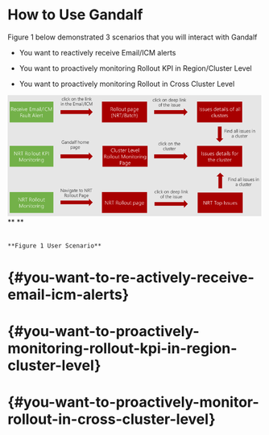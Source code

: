 # How to Use Gandalf

Figure 1 below demonstrated 3 scenarios that you will interact with Gandalf

* You want to reactively receive Email/ICM alerts

* You want to proactively monitoring Rollout KPI in Region/Cluster Level

* You want to proactively monitoring Rollout in Cross Cluster Level

![](/assets/GandalfUseSenario.PNG)** **

```
                                                                                            **Figure 1 User Scenario**
```

#  {#you-want-to-re-actively-receive-email-icm-alerts}

#  {#you-want-to-proactively-monitoring-rollout-kpi-in-region-cluster-level}

#  {#you-want-to-proactively-monitor-rollout-in-cross-cluster-level}



